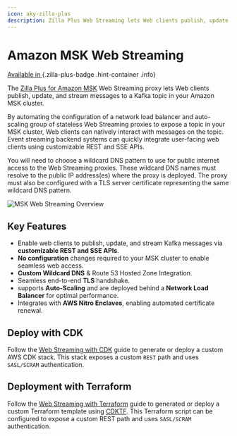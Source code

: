 ```yaml
---
icon: aky-zilla-plus
description: Zilla Plus Web Streaming lets Web clients publish, update, and stream messages to a Kafka topic in your Amazon MSK cluster.
---
```


# Amazon MSK Web Streaming

[Available in <ZillaPlus/>](https://www.aklivity.io/products/zilla-plus)
{.zilla-plus-badge .hint-container .info}

The [Zilla Plus for Amazon MSK](https://aws.amazon.com/marketplace/pp/prodview-jshnzslazfm44) Web Streaming proxy lets Web clients publish, update, and stream messages to a Kafka topic in your Amazon MSK cluster.

By automating the configuration of a network load balancer and auto-scaling group of stateless Web Streaming proxies to expose a topic in your MSK cluster, Web clients can natively interact with messages on the topic. Event streaming backend systems can quickly integrate user-facing web clients using customizable REST and SSE APIs.

You will need to choose a wildcard DNS pattern to use for public internet access to the Web Streaming proxies. These wildcard DNS names must resolve to the public IP address(es) where the <ZillaPlus/> proxy is deployed. The <ZillaPlus/> proxy must also be configured with a TLS server certificate representing the same wildcard DNS pattern.

![MSK Web Streaming Overview](/web_streaming.png)

## Key Features

- Enable web clients to publish, update, and stream Kafka messages via **customizable REST and SSE APIs**.
- **No configuration** changes required to your MSK cluster to enable seamless web access.
- **Custom Wildcard DNS** & Route 53 Hosted Zone Integration.
- Seamless end-to-end **TLS** handshake.
- <ZillaPlus/> supports **Auto-Scaling** and are deployed behind a **Network Load Balancer** for optimal performance.
- Integrates with **AWS Nitro Enclaves**, enabling automated certificate renewal.

## Deploy with CDK

Follow the [Web Streaming with CDK](https://github.com/aklivity/zilla-plus-aws-templates/tree/main/amazon-msk/cdk/web-streaming) guide to generate or deploy a custom AWS CDK stack. This stack exposes a custom `REST` path and uses `SASL/SCRAM` authentication.

## Deployment with Terraform

Follow the [Web Streaming with Terraform](https://github.com/aklivity/zilla-plus-aws-templates/tree/main/amazon-msk/cdktf/web-streaming) guide to generated or deploy a custom Terraform template using [CDKTF](https://developer.hashicorp.com/terraform/cdktf). This Terraform script can be configured to expose a custom REST path and uses `SASL/SCRAM` authentication.
